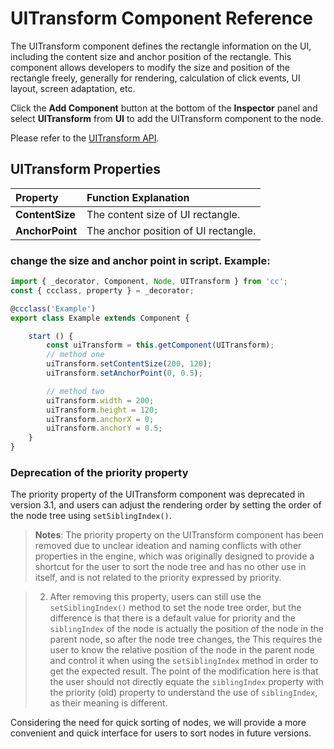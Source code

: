 # UITransform Component Reference

The UITransform component defines the rectangle information on the UI, including the content size and anchor position of the rectangle. This component allows developers to modify the size and position of the rectangle freely, generally for rendering, calculation of click events, UI layout, screen adaptation, etc.

Click the __Add Component__ button at the bottom of the __Inspector__ panel and select __UITransform__ from __UI__ to add the UITransform component to the node.

Please refer to the [UITransform API](__APIDOC__/en/classes/ui.uitransform.html).

## UITransform Properties

| Property | Function Explanation
| :-------------- | :----------- |
| **ContentSize** | The content size of UI rectangle.
| **AnchorPoint** | The anchor position of UI rectangle.

### change the size and anchor point in script. Example:

```ts
import { _decorator, Component, Node, UITransform } from 'cc';
const { ccclass, property } = _decorator;

@ccclass('Example')
export class Example extends Component {

    start () {
        const uiTransform = this.getComponent(UITransform);
        // method one
        uiTransform.setContentSize(200, 120);
        uiTransform.setAnchorPoint(0, 0.5);

        // method two
        uiTransform.width = 200;
        uiTransform.height = 120;
        uiTransform.anchorX = 0;
        uiTransform.anchorY = 0.5;
    }
}
```

### Deprecation of the priority property

The priority property of the UITransform component was deprecated in version 3.1, and users can adjust the rendering order by setting the order of the node tree using `setSiblingIndex()`.

> **Notes**:
The priority property on the UITransform component has been removed due to unclear ideation and naming conflicts with other properties in the engine, which was originally designed to provide a shortcut for the user to sort the node tree and has no other use in itself, and is not related to the priority expressed by priority.

> 2. After removing this property, users can still use the `setSiblingIndex()` method to set the node tree order, but the difference is that there is a default value for priority and the `siblingIndex` of the node is actually the position of the node in the parent node, so after the node tree changes, the This requires the user to know the relative position of the node in the parent node and control it when using the `setSiblingIndex` method in order to get the expected result. The point of the modification here is that the user should not directly equate the `siblingIndex` property with the priority (old) property to understand the use of `siblingIndex`, as their meaning is different.

Considering the need for quick sorting of nodes, we will provide a more convenient and quick interface for users to sort nodes in future versions.
